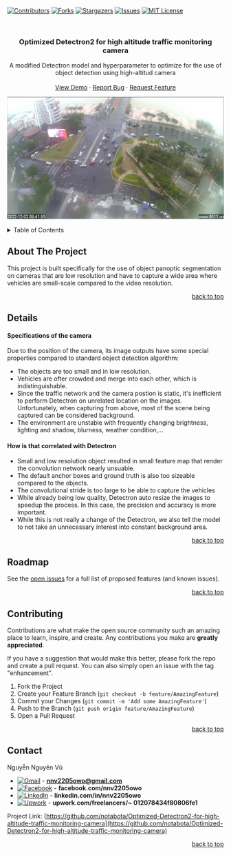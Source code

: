 <a name="readme-top"></a>

[![Contributors][contributors-shield]][contributors-url]
[![Forks][forks-shield]][forks-url]
[![Stargazers][stars-shield]][stars-url]
[![Issues][issues-shield]][issues-url]
[![MIT License][license-shield]][license-url]

<br />
<div align="center">

<h3 align="center">Optimized Detectron2 for high altitude traffic monitoring camera
</h3>

<p align="center">
    A modified Detectron model and hyperparameter to optimize for the use of object detection using high-altitud camera
    <br />
    <br />
    <a href="https://github.com/notabota/Optimized-Detectron2-for-high-altitude-traffic-monitoring-camera">View Demo</a>
    ·
    <a href="https://github.com/notabota/Optimized-Detectron2-for-high-altitude-traffic-monitoring-camera/issues">Report Bug</a>
    ·
    <a href="https://github.com/notabota/Optimized-Detectron2-for-high-altitude-traffic-monitoring-camera/issues">Request Feature</a>
  </p>
</div>

![](images/sample.png)

<!-- TABLE OF CONTENTS -->

<details>
  <summary>Table of Contents</summary>
  <ol>
    <li>
      <a href="#about-the-project">About The Project</a>
    </li>
    <li>
      <a href="#details">Details</a>
    </li>
    <li><a href="#roadmap">Roadmap</a></li>
    <li><a href="#contributing">Contributing</a></li>
    <li><a href="#contact">Contact</a></li>
  </ol>
</details>

<!-- ABOUT THE PROJECT -->

## About The Project

This project is built specifically for the use of object panoptic segmentation on cameras that are low resolution and have to capture a wide area where vehicles are small-scale compared to the video resolution.

<p style="text-align: right;"><a href="#readme-top">back to top</a></p>

<!-- DETAILS -->

## Details

#### Specifications of the camera

Due to the position of the camera, its image outputs have some special properties compared to standard object detection algorithm:
* The objects are too small and in low resolution.
* Vehicles are ofter crowded and merge into each other, which is indistinguishable.
* Since the traffic network and the camera postion is static, it's inefficient to perform Detectron on unrelated location on the images. Unfortunately, when capturing from above, most of the scene being captured can be considered background.
* The environment are unstable with frequently changing brightness, lighting and shadow, blurness, weather condition,...

#### How is that correlated with Detectron

* Small and low resolution object resulted in small feature map that render the convolution network nearly unsuable. 
* The default anchor boxes and ground truth is also too sizeable compared to the objects.
* The convolutional stride is too large to be able to capture the vehicles
* While already being low quality, Detectron auto resize the images to speedup the process. In this case, the precision and accuracy is more important.
* While this is not really a change of the Detectron, we also tell the model to not take an unnecessary interest into constant background area.

<p style="text-align: right;"><a href="#readme-top">back to top</a></p>

<!-- ROADMAP -->

## Roadmap

See the [open issues](https://github.com/notabota/Optimized-Detectron2-for-high-altitude-traffic-monitoring-camera/issues) for a full list of proposed features (and known issues).

<p style="text-align: right;"><a href="#readme-top">back to top</a></p>

<!-- CONTRIBUTING -->

## Contributing

Contributions are what make the open source community such an amazing place to learn, inspire, and create. Any
contributions you make are **greatly appreciated**.

If you have a suggestion that would make this better, please fork the repo and create a pull request. You can also
simply open an issue with the tag "enhancement".

1. Fork the Project
2. Create your Feature Branch (`git checkout -b feature/AmazingFeature`)
3. Commit your Changes (`git commit -m 'Add some AmazingFeature'`)
4. Push to the Branch (`git push origin feature/AmazingFeature`)
5. Open a Pull Request

<p style="text-align: right;"><a href="#readme-top">back to top</a></p>

## Contact

Nguyễn Nguyên Vũ

* [![Gmail][gmail]]() - **nnv2205owo@gmail.com**
* [![Facebook][facebook]](https://www.facebook.com/nnv2205owo/) - **facebook.com/nnv2205owo**
* [![LinkedIn][linkedin]](https://www.linkedin.com/in/nnv2205owo/) - **linkedin.com/in/nnv2205owo**
* [![Upwork][upwork]](https://www.upwork.com/freelancers/~012078434f80806fe1) - **upwork.com/freelancers/~
  012078434f80806fe1**

Project Link: [https://github.com/notabota/Optimized-Detectron2-for-high-altitude-traffic-monitoring-camera](https://github.com/notabota/Optimized-Detectron2-for-high-altitude-traffic-monitoring-camera)

<p style="text-align: right;"><a href="#readme-top">back to top</a></p>

<!-- MARKDOWN LINKS & IMAGES -->

[Firebase]: https://img.shields.io/badge/firebase-%23039BE5.svg?style=for-the-badge&logo=firebase

[Firebase-url]: https://firebase.google.com/

[contributors-shield]: https://img.shields.io/github/contributors/notabota/Optimized-Detectron2-for-high-altitude-traffic-monitoring-camera.svg?style=for-the-badge

[contributors-url]: https://github.com/notabota/Optimized-Detectron2-for-high-altitude-traffic-monitoring-camera/graphs/contributors

[forks-shield]: https://img.shields.io/github/forks/notabota/Optimized-Detectron2-for-high-altitude-traffic-monitoring-camera.svg?style=for-the-badge

[forks-url]: https://github.com/notabota/Optimized-Detectron2-for-high-altitude-traffic-monitoring-camera/network/members

[stars-shield]: https://img.shields.io/github/stars/notabota/Optimized-Detectron2-for-high-altitude-traffic-monitoring-camera.svg?style=for-the-badge

[stars-url]: https://github.com/notabota/Optimized-Detectron2-for-high-altitude-traffic-monitoring-camera/stargazers

[issues-shield]: https://img.shields.io/github/issues/notabota/Optimized-Detectron2-for-high-altitude-traffic-monitoring-camera.svg?style=for-the-badge

[issues-url]: https://github.com/notabota/Optimized-Detectron2-for-high-altitude-traffic-monitoring-camera/issues

[license-shield]: https://img.shields.io/github/license/notabota/Optimized-Detectron2-for-high-altitude-traffic-monitoring-camera.svg?style=for-the-badge

[license-url]: https://github.com/notabota/Optimized-Detectron2-for-high-altitude-traffic-monitoring-camera/blob/master/LICENSE.txt

[linkedin-shield]: https://img.shields.io/badge/-LinkedIn-black.svg?style=for-the-badge&logo=linkedin&colorB=555

[linkedin-url]: https://linkedin.com/in/nnv2205owo

[facebook]: https://img.shields.io/badge/Facebook-1877F2?style=for-the-badge&logo=facebook&logoColor=white

[gmail]: https://img.shields.io/badge/Gmail-D14836?style=for-the-badge&logo=gmail&logoColor=white

[linkedin]: https://img.shields.io/badge/LinkedIn-0077B5?style=for-the-badge&logo=linkedin&logoColor=white

[upwork]: https://img.shields.io/badge/UpWork-6FDA44?style=for-the-badge&logo=Upwork&logoColor=white
